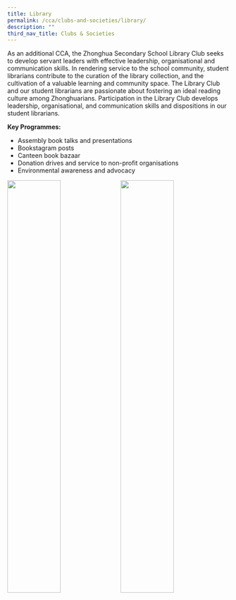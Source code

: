 ```yaml
---
title: Library
permalink: /cca/clubs-and-societies/library/
description: ""
third_nav_title: Clubs & Societies
---
```

As an additional CCA, the Zhonghua Secondary School Library Club seeks to develop servant leaders with effective leadership, organisational and communication skills. In rendering service to the school community, student librarians contribute to the curation of the library collection, and the cultivation of a valuable learning and community space. The Library Club and our student librarians are passionate about fostering an ideal reading culture among Zhonghuarians. Participation in the Library Club develops leadership, organisational, and communication skills and dispositions in our student librarians.

**Key Programmes:**
* Assembly book talks and presentations
* Bookstagram posts
* Canteen book bazaar
* Donation drives and service to non-profit organisations
* Environmental awareness and advocacy

<img src="" style="width:49%" align="left">
<img src="" style="width:49%" align="right">